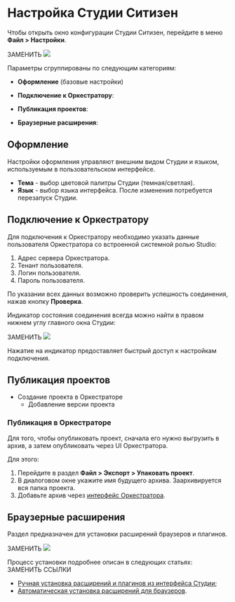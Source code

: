 # Настройка Cтудии Ситизен

Чтобы открыть окно конфигурации Студии Ситизен, перейдите в меню **Файл > Настройки**. 

ЗАМЕНИТЬ ![](../resources/settings/studio-settings.png)

Параметры сгруппированы по следующим категориям:

* **Оформление** (базовые настройки)
   
* **Подключение к Оркестратору**:

* **Публикация проектов**:
  
* **Браузерные расширения**:


## Оформление

Настройки оформления управляют внешним видом Студии и языком, используемым в пользовательском интерфейсе.

* **Тема** - выбор цветовой палитры Студии (темная/светлая).
* **Язык** - выбор языка интерфейса. После изменения потребуется перезапуск Студии.



## Подключение к Оркестратору

Для подключения к Оркестратору необходимо указать данные пользователя Оркестратора со встроенной системной ролью Studio:

1. Адрес сервера Оркестратора.
2. Тенант пользователя.
3. Логин пользователя.
4. Пароль пользователя.

По указании всех данных возможно проверить успешность соединения, нажав кнопку **Проверка**.

Индикатор состояния соединения всегда можно найти в правом нижнем углу главного окна Студии:

ЗАМЕНИТЬ ![](../resources/settings/orch-state-indicator.png)

Нажатие на индикатор предоставляет быстрый доступ к настройкам подключения.



## Публикация проектов

* Создание проекта в Оркестраторе
    * Добавление версии проекта


### Публикация в Оркестраторе

Для того, чтобы опубликовать проект, сначала его нужно выгрузить в архив, а затем опубликовать через UI Оркестратора.

Для этого:

1. Перейдите в раздел **Файл > Экспорт > Упаковать проект**.
2. В диалоговом окне укажите имя будущего архива. Заархивируется вся папка проекта.
3. Добавьте архив через [интерфейс Оркестратора](https://docs.primo-rpa.ru/ru/orchestrator-new/orchestrator-user/add-rpa-project).


## Браузерные расширения

Раздел предназначен для установки расширений браузеров и плагинов.

ЗАМЕНИТЬ ![](../resources/settings/image-700.png)

Процесс установки подробнее описан в следующих статьях: ЗАМЕНИТЬ ССЫЛКИ

* [Ручная установка расширений и плагинов из интерфейса Студии](https://docs.primo-rpa.ru/primo-rpa/primo-studio/settings/plugin-install#ruchnaya-ustanovka-iz-studii);
* [Автоматическая установка расширений для браузеров](https://docs.primo-rpa.ru/primo-rpa/primo-studio/settings/autoinstall-browser-extension).



